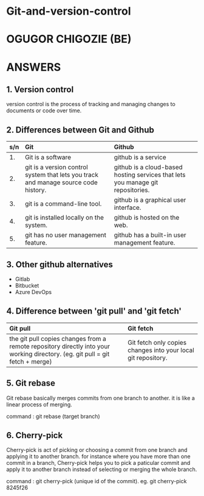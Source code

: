# Git-and-version-control

# OGUGOR CHIGOZIE (BE)

# ANSWERS 


## 1. Version control
version control is the process of tracking and managing changes to documents or code over time.

## 2. Differences between Git and Github
| s/n | Git  | Github |
|:-|:-|:-|
| 1.|Git is a software| github is a service|
| 2.| git is a version control system that lets you track and manage source code history.| github is a cloud-based hosting services that lets you manage git repositories. |
| 3.| git is a command-line tool. | github is a graphical user interface. |
| 4.| git is installed locally on the system.| github is hosted on the web. |
| 5.| git has no user management feature.| github has a built-in user management feature. |

## 3. Other github alternatives
* Gitlab
* Bitbucket
* Azure DevOps

## 4. Difference between 'git pull' and 'git fetch'
| Git pull | Git fetch|
|:-|:-|
|the git pull copies changes from a remote repository directly into your working directory. (eg. git pull = git fetch + merge) | Git fetch only copies changes into your local git repository.|

## 5. Git rebase
Git rebase basically merges commits from one branch to another. it is like a linear process of merging.

command : git rebase (target branch)

## 6. Cherry-pick
Cherry-pick is act of picking or choosing a commit from one branch and applying it to another branch.
for instance where you have more than one commit in a branch, Cherry-pick helps you to pick a paticular commit and apply it to another branch instead of selecting or merging the whole branch.

command : git cherry-pick (unique id of the commit). eg. git cherry-pick 8245f26
